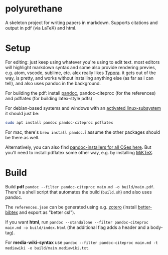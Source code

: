 # polyurethane

A skeleton project for writing papers in markdown. Supports citations and output in pdf (via LaTeX) and html.

# Setup

For editing: just keep using whatever you're using to edit text. most editors will highlight markdown syntax and some also provide rendering previes, e.g. atom, vscode, sublime, etc. alex really likes [Typora](https://typora.io). it gets out of the way, is pretty, and works without installing anything else (as far as i can tell), and also uses pandoc in the background.

For building the pdf: install [pandoc](https://pandoc.org/installing.html), pandoc-citeproc (for the references) and pdflatex (for building latex-style pdfs)

For debian-based systems and windows with an [activated linux-subsystem](https://docs.microsoft.com/en-us/windows/wsl/install-win10) it should just be:

```bash
sudo apt install pandoc pandoc-citeproc pdflatex
```

For mac, there's `brew install pandoc`. i assume the other packages should be there as well.

Alternatively, you can also find [pandoc-installers for all OSes here](https://github.com/jgm/pandoc/releases/). But you'll need to install pdflatex some other way, e.g. by installing [MiKTeX](http://miktex.org/).


# Build 

Build **pdf** `pandoc --filter pandoc-citeproc main.md -o build/main.pdf`. 
There's a shell script that automates the build (`build.sh`) and also uses pandoc.

The `references.json` can be generated using e.g. [zotero](https://www.zotero.org/) (install [better-bibtex](https://github.com/retorquere/zotero-better-bibtex) and export as "better csl").

If you want **html**, run `pandoc --standalone --filter pandoc-citeproc main.md -o build/index.html` (the additional flag adds a header and a body-tag).

For **media-wiki-syntax** use `pandoc --filter pandoc-citeproc main.md -t mediawiki -o build/main.mediawiki.txt`.

